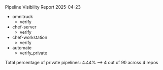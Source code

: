 Pipeline Visibility Report 2025-04-23

* omnitruck
    * verify
* chef-server
    * verify
* chef-workstation
    * verify
* automate
    * verify_private

Total percentage of private pipelines: 4.44%
  --> 4 out of 90 across 4 repos
